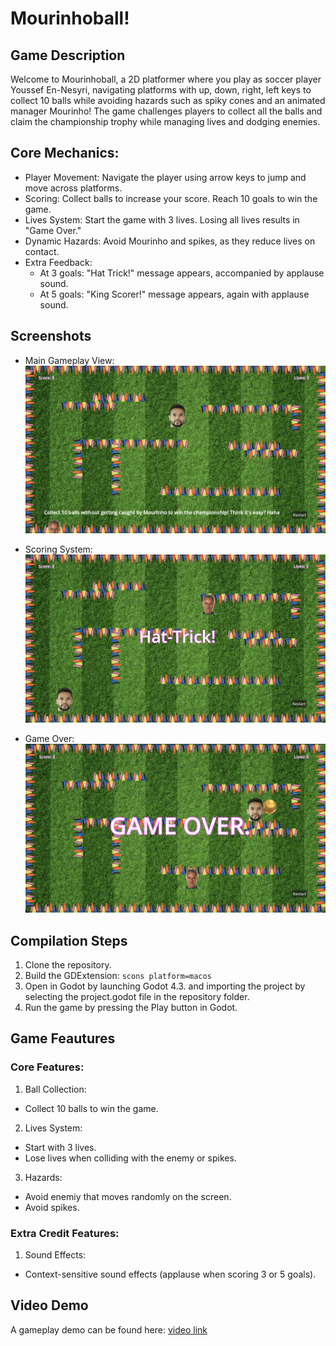 # Mourinhoball!

## Game Description
Welcome to Mourinhoball, a 2D platformer where you play as soccer player Youssef En-Nesyri, navigating platforms with up, down, right, left keys to collect 10 balls while avoiding hazards such as spiky cones and an animated manager Mourinho! The game challenges players to collect all the balls and claim the championship trophy while managing lives and dodging enemies.

## Core Mechanics:
- Player Movement: Navigate the player using arrow keys to jump and move across platforms.
- Scoring: Collect balls to increase your score. Reach 10 goals to win the game.
- Lives System: Start the game with 3 lives. Losing all lives results in "Game Over."
- Dynamic Hazards: Avoid Mourinho and spikes, as they reduce lives on contact.
- Extra Feedback:
  - At 3 goals: "Hat Trick!" message appears, accompanied by applause sound.
  - At 5 goals: "King Scorer!" message appears, again with applause sound.

## Screenshots
- Main Gameplay View: 
![Gameplay Screenshot 1](readme_screenshots/start.png)

- Scoring System:
![Gameplay Screenshot 2](readme_screenshots/scored_3.png)

- Game Over:
![Gameplay Screenshot 3](readme_screenshots/gameover.png)

## Compilation Steps
1. Clone the repository.
2. Build the GDExtension: 	``` scons platform=macos ```
3. Open in Godot by launching Godot 4.3. and importing the project by selecting the project.godot file in the repository folder.
4. Run the game by pressing the Play button in Godot.

## Game Feautures
### Core Features:
1. Ball Collection:
- Collect 10 balls to win the game.

2. Lives System:
- Start with 3 lives.
- Lose lives when colliding with the enemy or spikes.

3. Hazards:
- Avoid enemiy that moves randomly on the screen.
- Avoid spikes.

### Extra Credit Features:
1. Sound Effects:
- Context-sensitive sound effects (applause when scoring 3 or 5 goals).

## Video Demo
A gameplay demo can be found here: [video link](https://youtu.be/UYNzNhDd5VQ)